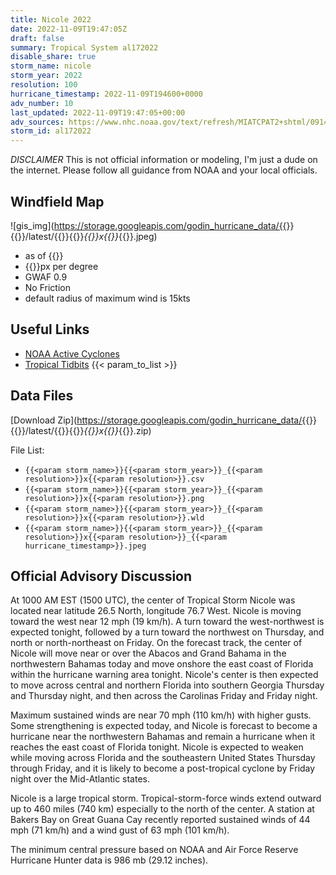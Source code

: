 ```yaml
---
title: Nicole 2022
date: 2022-11-09T19:47:05Z
draft: false
summary: Tropical System al172022
disable_share: true
storm_name: nicole
storm_year: 2022
resolution: 100
hurricane_timestamp: 2022-11-09T194600+0000
adv_number: 10
last_updated: 2022-11-09T19:47:05+00:00
adv_sources: https://www.nhc.noaa.gov/text/refresh/MIATCPAT2+shtml/091449.shtml;https://www.nhc.noaa.gov/refresh/graphics_at2+shtml/145739.shtml?cone
storm_id: al172022
---
```

*DISCLAIMER* This is not official information or modeling, I'm just a dude on the internet.  Please follow all guidance from NOAA and your local officials.

## Windfield Map
![gis_img](https://storage.googleapis.com/godin_hurricane_data/{{<param storm_name>}}{{<param storm_year>}}/latest/{{<param storm_name>}}{{<param storm_year>}}_{{<param resolution>}}x{{<param resolution>}}_{{<param hurricane_timestamp>}}.jpeg)

- as of {{<param last_updated>}}
- {{<param resolution>}}px per degree
- GWAF 0.9
- No Friction
- default radius of maximum wind is 15kts

## Useful Links
- [NOAA Active Cyclones](https://www.nhc.noaa.gov/)
- [Tropical Tidbits](https://www.tropicaltidbits.com/storminfo/)
{{< param_to_list >}}

## Data Files
[Download Zip](https://storage.googleapis.com/godin_hurricane_data/{{<param storm_name>}}{{<param storm_year>}}/latest/{{<param storm_name>}}{{<param storm_year>}}_{{<param resolution>}}x{{<param resolution>}}_{{<param hurricane_timestamp>}}.zip)

File List:
- `{{<param storm_name>}}{{<param storm_year>}}_{{<param resolution>}}x{{<param resolution>}}.csv`
- `{{<param storm_name>}}{{<param storm_year>}}_{{<param resolution>}}x{{<param resolution>}}.png`
- `{{<param storm_name>}}{{<param storm_year>}}_{{<param resolution>}}x{{<param resolution>}}.wld`
- `{{<param storm_name>}}{{<param storm_year>}}_{{<param resolution>}}x{{<param resolution>}}_{{<param hurricane_timestamp>}}.jpeg`


## Official Advisory Discussion
At 1000 AM EST (1500 UTC), the center of Tropical Storm Nicole was
located near latitude 26.5 North, longitude 76.7 West. Nicole is
moving toward the west near 12 mph (19 km/h).  A turn toward the
west-northwest is expected tonight, followed by a turn toward the
northwest on Thursday, and north or north-northeast on Friday.  On
the forecast track, the center of Nicole will move near or over
the Abacos and Grand Bahama in the northwestern Bahamas today and
move onshore the east coast of Florida within the hurricane warning
area tonight.  Nicole's center is then expected to move across
central and northern Florida into southern Georgia Thursday and
Thursday night, and then across the Carolinas Friday and Friday
night.
 
Maximum sustained winds are near 70 mph (110 km/h) with higher
gusts.  Some strengthening is expected today, and Nicole is forecast
to become a hurricane near the northwestern Bahamas and remain a
hurricane when it reaches the east coast of Florida tonight.  Nicole
is expected to weaken while moving across Florida and the
southeastern United States Thursday through Friday, and it is likely
to become a post-tropical cyclone by Friday night over the
Mid-Atlantic states.
 
Nicole is a large tropical storm.  Tropical-storm-force winds
extend outward up to 460 miles (740 km) especially to the north of
the center. A station at Bakers Bay on Great Guana Cay recently 
reported sustained winds of 44 mph (71 km/h) and a wind gust of 63 
mph (101 km/h).
 
The minimum central pressure based on NOAA and Air Force Reserve 
Hurricane Hunter data is 986 mb (29.12 inches).
